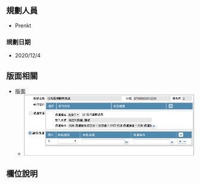 ## <div id="user">規劃人員</div>
* Prenkt

### <div id="updatedate">規劃日期</div>
* 2020/12/4

## <div id="behavior-layout">版面相關</div>
* 版面
    * ![pic][image_bafilter]

## <div id="behavior-object-desc">欄位說明</div>


<!--圖片 -->
[image_bafilter]:attachment/BAFilter.png